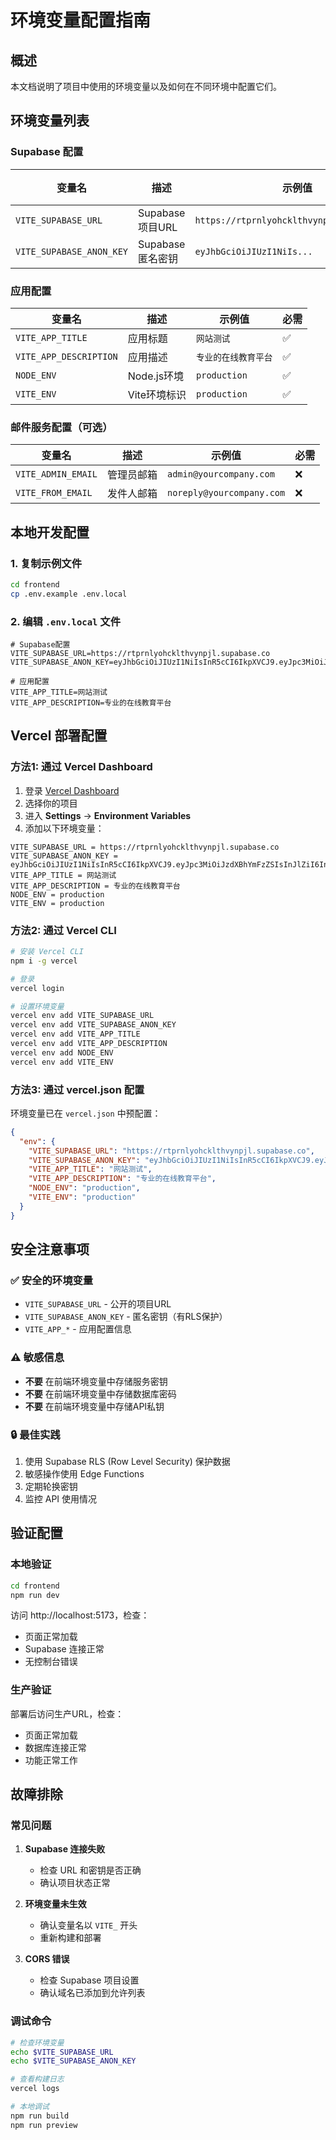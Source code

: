 # 环境变量配置指南

## 概述

本文档说明了项目中使用的环境变量以及如何在不同环境中配置它们。

## 环境变量列表

### Supabase 配置

| 变量名 | 描述 | 示例值 | 必需 |
|--------|------|--------|------|
| `VITE_SUPABASE_URL` | Supabase项目URL | `https://rtprnlyohcklthvynpjl.supabase.co` | ✅ |
| `VITE_SUPABASE_ANON_KEY` | Supabase匿名密钥 | `eyJhbGciOiJIUzI1NiIs...` | ✅ |

### 应用配置

| 变量名 | 描述 | 示例值 | 必需 |
|--------|------|--------|------|
| `VITE_APP_TITLE` | 应用标题 | `网站测试` | ✅ |
| `VITE_APP_DESCRIPTION` | 应用描述 | `专业的在线教育平台` | ✅ |
| `NODE_ENV` | Node.js环境 | `production` | ✅ |
| `VITE_ENV` | Vite环境标识 | `production` | ✅ |

### 邮件服务配置（可选）

| 变量名 | 描述 | 示例值 | 必需 |
|--------|------|--------|------|
| `VITE_ADMIN_EMAIL` | 管理员邮箱 | `admin@yourcompany.com` | ❌ |
| `VITE_FROM_EMAIL` | 发件人邮箱 | `noreply@yourcompany.com` | ❌ |

## 本地开发配置

### 1. 复制示例文件

```bash
cd frontend
cp .env.example .env.local
```

### 2. 编辑 `.env.local` 文件

```env
# Supabase配置
VITE_SUPABASE_URL=https://rtprnlyohcklthvynpjl.supabase.co
VITE_SUPABASE_ANON_KEY=eyJhbGciOiJIUzI1NiIsInR5cCI6IkpXVCJ9.eyJpc3MiOiJzdXBhYmFzZSIsInJlZiI6InJ0cHJubHlvaGNrbHRodnlucGpsIiwicm9sZSI6ImFub24iLCJpYXQiOjE3NTQ5OTg0NTUsImV4cCI6MjA3MDU3NDQ1NX0.c7RKP6RN0C6MA1NXoXxu9sS0GPOTF7V66a2XnojXlDI

# 应用配置
VITE_APP_TITLE=网站测试
VITE_APP_DESCRIPTION=专业的在线教育平台
```

## Vercel 部署配置

### 方法1: 通过 Vercel Dashboard

1. 登录 [Vercel Dashboard](https://vercel.com/dashboard)
2. 选择你的项目
3. 进入 **Settings** → **Environment Variables**
4. 添加以下环境变量：

```
VITE_SUPABASE_URL = https://rtprnlyohcklthvynpjl.supabase.co
VITE_SUPABASE_ANON_KEY = eyJhbGciOiJIUzI1NiIsInR5cCI6IkpXVCJ9.eyJpc3MiOiJzdXBhYmFzZSIsInJlZiI6InJ0cHJubHlvaGNrbHRodnlucGpsIiwicm9sZSI6ImFub24iLCJpYXQiOjE3NTQ5OTg0NTUsImV4cCI6MjA3MDU3NDQ1NX0.c7RKP6RN0C6MA1NXoXxu9sS0GPOTF7V66a2XnojXlDI
VITE_APP_TITLE = 网站测试
VITE_APP_DESCRIPTION = 专业的在线教育平台
NODE_ENV = production
VITE_ENV = production
```

### 方法2: 通过 Vercel CLI

```bash
# 安装 Vercel CLI
npm i -g vercel

# 登录
vercel login

# 设置环境变量
vercel env add VITE_SUPABASE_URL
vercel env add VITE_SUPABASE_ANON_KEY
vercel env add VITE_APP_TITLE
vercel env add VITE_APP_DESCRIPTION
vercel env add NODE_ENV
vercel env add VITE_ENV
```

### 方法3: 通过 vercel.json 配置

环境变量已在 `vercel.json` 中预配置：

```json
{
  "env": {
    "VITE_SUPABASE_URL": "https://rtprnlyohcklthvynpjl.supabase.co",
    "VITE_SUPABASE_ANON_KEY": "eyJhbGciOiJIUzI1NiIsInR5cCI6IkpXVCJ9.eyJpc3MiOiJzdXBhYmFzZSIsInJlZiI6InJ0cHJubHlvaGNrbHRodnlucGpsIiwicm9sZSI6ImFub24iLCJpYXQiOjE3NTQ5OTg0NTUsImV4cCI6MjA3MDU3NDQ1NX0.c7RKP6RN0C6MA1NXoXxu9sS0GPOTF7V66a2XnojXlDI",
    "VITE_APP_TITLE": "网站测试",
    "VITE_APP_DESCRIPTION": "专业的在线教育平台",
    "NODE_ENV": "production",
    "VITE_ENV": "production"
  }
}
```

## 安全注意事项

### ✅ 安全的环境变量
- `VITE_SUPABASE_URL` - 公开的项目URL
- `VITE_SUPABASE_ANON_KEY` - 匿名密钥（有RLS保护）
- `VITE_APP_*` - 应用配置信息

### ⚠️ 敏感信息
- **不要** 在前端环境变量中存储服务密钥
- **不要** 在前端环境变量中存储数据库密码
- **不要** 在前端环境变量中存储API私钥

### 🔒 最佳实践
1. 使用 Supabase RLS (Row Level Security) 保护数据
2. 敏感操作使用 Edge Functions
3. 定期轮换密钥
4. 监控 API 使用情况

## 验证配置

### 本地验证

```bash
cd frontend
npm run dev
```

访问 http://localhost:5173，检查：
- 页面正常加载
- Supabase 连接正常
- 无控制台错误

### 生产验证

部署后访问生产URL，检查：
- 页面正常加载
- 数据库连接正常
- 功能正常工作

## 故障排除

### 常见问题

1. **Supabase 连接失败**
   - 检查 URL 和密钥是否正确
   - 确认项目状态正常

2. **环境变量未生效**
   - 确认变量名以 `VITE_` 开头
   - 重新构建和部署

3. **CORS 错误**
   - 检查 Supabase 项目设置
   - 确认域名已添加到允许列表

### 调试命令

```bash
# 检查环境变量
echo $VITE_SUPABASE_URL
echo $VITE_SUPABASE_ANON_KEY

# 查看构建日志
vercel logs

# 本地调试
npm run build
npm run preview
```